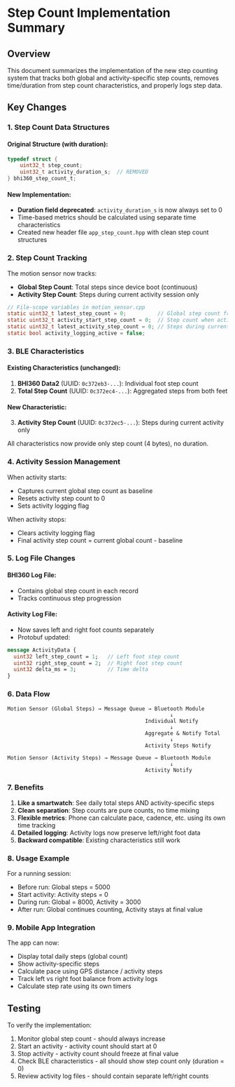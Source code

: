 # Step Count Implementation Summary

## Overview
This document summarizes the implementation of the new step counting system that tracks both global and activity-specific step counts, removes time/duration from step count characteristics, and properly logs step data.

## Key Changes

### 1. Step Count Data Structures

#### Original Structure (with duration):
```c
typedef struct {
    uint32_t step_count;
    uint32_t activity_duration_s;  // REMOVED
} bhi360_step_count_t;
```

#### New Implementation:
- **Duration field deprecated**: `activity_duration_s` is now always set to 0
- Time-based metrics should be calculated using separate time characteristics
- Created new header file `app_step_count.hpp` with clean step count structures

### 2. Step Count Tracking

The motion sensor now tracks:
- **Global Step Count**: Total steps since device boot (continuous)
- **Activity Step Count**: Steps during current activity session only

```c
// File-scope variables in motion_sensor.cpp
static uint32_t latest_step_count = 0;          // Global step count from sensor
static uint32_t activity_start_step_count = 0;  // Step count when activity started
static uint32_t latest_activity_step_count = 0; // Steps during current activity
static bool activity_logging_active = false;
```

### 3. BLE Characteristics

#### Existing Characteristics (unchanged):
1. **BHI360 Data2** (UUID: `0c372eb3-...`): Individual foot step count
2. **Total Step Count** (UUID: `0c372ec4-...`): Aggregated steps from both feet

#### New Characteristic:
3. **Activity Step Count** (UUID: `0c372ec5-...`): Steps during current activity only

All characteristics now provide only step count (4 bytes), no duration.

### 4. Activity Session Management

When activity starts:
- Captures current global step count as baseline
- Resets activity step count to 0
- Sets activity logging flag

When activity stops:
- Clears activity logging flag
- Final activity step count = current global count - baseline

### 5. Log File Changes

#### BHI360 Log File:
- Contains global step count in each record
- Tracks continuous step progression

#### Activity Log File:
- Now saves left and right foot counts separately
- Protobuf updated:
```protobuf
message ActivityData {
  uint32 left_step_count = 1;   // Left foot step count
  uint32 right_step_count = 2;  // Right foot step count  
  uint32 delta_ms = 3;          // Time delta
}
```

### 6. Data Flow

```
Motion Sensor (Global Steps) → Message Queue → Bluetooth Module
                                                    ↓
                                            Individual Notify
                                                    ↓
                                            Aggregate & Notify Total
                                                    ↓
                                            Activity Steps Notify

Motion Sensor (Activity Steps) → Message Queue → Bluetooth Module
                                                    ↓
                                            Activity Notify
```

### 7. Benefits

1. **Like a smartwatch**: See daily total steps AND activity-specific steps
2. **Clean separation**: Step counts are pure counts, no time mixing
3. **Flexible metrics**: Phone can calculate pace, cadence, etc. using its own time tracking
4. **Detailed logging**: Activity logs now preserve left/right foot data
5. **Backward compatible**: Existing characteristics still work

### 8. Usage Example

For a running session:
- Before run: Global steps = 5000
- Start activity: Activity steps = 0
- During run: Global = 8000, Activity = 3000
- After run: Global continues counting, Activity stays at final value

### 9. Mobile App Integration

The app can now:
- Display total daily steps (global count)
- Show activity-specific steps
- Calculate pace using GPS distance / activity steps
- Track left vs right foot balance from activity logs
- Calculate step rate using its own timers

## Testing

To verify the implementation:
1. Monitor global step count - should always increase
2. Start an activity - activity count should start at 0
3. Stop activity - activity count should freeze at final value
4. Check BLE characteristics - all should show step count only (duration = 0)
5. Review activity log files - should contain separate left/right counts